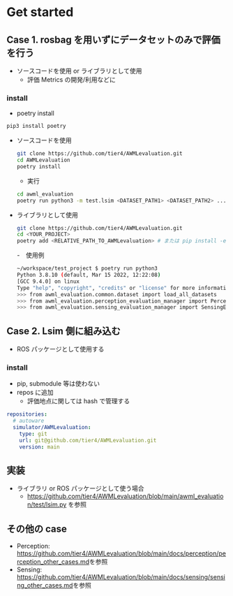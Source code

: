# Get started

## Case 1. rosbag を用いずにデータセットのみで評価を行う

- ソースコードを使用 or ライブラリとして使用
  - 評価 Metrics の開発/利用などに

### install

- poetry install

```bash
pip3 install poetry
```

- ソースコードを使用

  ```bash
  git clone https://github.com/tier4/AWMLevaluation.git
  cd AWMLevaluation
  poetry install
  ```

  - 実行

  ```bash
  cd awml_evaluation
  poetry run python3 -m test.lsim <DATASET_PATH1> <DATASET_PATH2> ...
  ```

- ライブラリとして使用

  ```bash
  git clone https://github.com/tier4/AWMLevaluation.git
  cd <YOUR_PROJECT>
  poetry add <RELATIVE_PATH_TO_AWMLevaluation> # または pip install -e <RELATIVE_PATH_TO_AWMLevaluation>
  ```

  -　使用例

  ```bash
  ~/workspace/test_project $ poetry run python3
  Python 3.8.10 (default, Mar 15 2022, 12:22:08)
  [GCC 9.4.0] on linux
  Type "help", "copyright", "credits" or "license" for more information.
  >>> from awml_evaluation.common.dataset import load_all_datasets
  >>> from awml_evaluation.perception_evaluation_manager import PerceptionEvaluationManager
  >>> from awml_evaluation.sensing_evaluation_manager import SensingEvaluationManager
  ```

## Case 2. Lsim 側に組み込む

- ROS パッケージとして使用する

### install

- pip, submodule 等は使わない
- repos に追加
  - 評価地点に関しては hash で管理する

```yaml
repositories:
  # autoware
  simulator/AWMLevaluation:
    type: git
    url: git@github.com/tier4/AWMLevaluation.git
    version: main
```

## 実装

- ライブラリ or ROS パッケージとして使う場合
  - <https://github.com/tier4/AWMLevaluation/blob/main/awml_evaluation/test/lsim.py> を参照

## その他の case

- Perception: <https://github.com/tier4/AWMLevaluation/blob/main/docs/perception/perception_other_cases.md>を参照
- Sensing: <https://github.com/tier4/AWMLevaluation/blob/main/docs/sensing/sensing_other_cases.md>を参照

